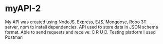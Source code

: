 # myAPI-2

My API was created using NodeJS, Express, EJS, Mongoose, Robo 3T server, npm to install dependencies. API used to store data in JSON schema format. Able to send requests and receive: C R U D. Testing platform I used Postman
